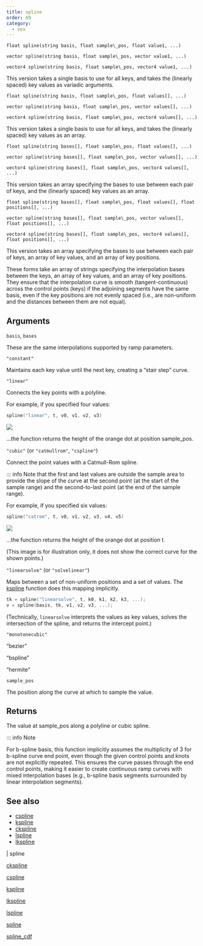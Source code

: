 ```yaml
---
title: spline
order: 69
category:
  - vex
---
```


`float spline(string basis, float sample\_pos, float value1, ...)`

`vector spline(string basis, float sample\_pos, vector value1, ...)`

`vector4 spline(string basis, float sample\_pos, vector4 value1, ...)`

This version takes a single basis to use for all keys, and takes the (linearly spaced) key values as variadic arguments.

`float spline(string basis, float sample\_pos, float values[], ...)`

`vector spline(string basis, float sample\_pos, vector values[], ...)`

`vector4 spline(string basis, float sample\_pos, vector4 values[], ...)`

This version takes a single basis to use for all keys, and takes the (linearly spaced) key values as an array.

`float spline(string bases[], float sample\_pos, float values[], ...)`

`vector spline(string bases[], float sample\_pos, vector values[], ...)`

`vector4 spline(string bases[], float sample\_pos, vector4 values[], ...)`

This version takes an array specifying the bases to use between each pair of keys, and the (linearly spaced) key values as an array.

`float spline(string bases[], float sample\_pos, float values[], float positions[], ...)`

`vector spline(string bases[], float sample\_pos, vector values[], float positions[], ...)`

`vector4 spline(string bases[], float sample\_pos, vector4 values[], float positions[], ...)`

This version takes an array specifying the bases to use between each pair of keys, an array of key values, and an array of key positions.

These forms take an array of strings specifying the interpolation
bases between the keys, an array of key values, and an array of key positions.
They ensure that the interpolation curve is smooth (tangent-continuous) across
the control points (keys) if the adjoining segments have the same basis, even if
the key positions are not evenly spaced (i.e., are non-uniform and the distances
between them are not equal).

## Arguments

`basis`, `bases`

These are the same interpolations supported by ramp parameters.

`"constant"`

Maintains each key value until the next key, creating a “stair step” curve.

`"linear"`

Connects the key points with a polyline.

For example, if you specified four values:

```c
spline("linear", t, v0, v1, v2, v3)

```

![](../../images/vex/spline_linear.svg)

…the function returns the height of the orange dot at position sample_pos.

`"cubic"` (or `"catmullrom"`, `"cspline"`)

Connect the point values with a Catmull-Rom spline.

::: info Note that the first and last values are outside the sample area to
provide the slope of the curve at the second point (at the start of the
sample range) and the second-to-last point (at the end of the sample
range).

For example, if you specified six values:

```c
spline("catrom", t, v0, v1, v2, v3, v4, v5)

```

![](../../images/vex/spline_catrom.svg)

…the function returns the height of the orange dot at position t.

(This image is for illustration only, it does not show the correct
curve for the shown points.)

`"linearsolve"` (or `"solvelinear"`)

Maps between a set of non-uniform positions and a set of values.
The [kspline](kspline.html "Returns an interpolated value along a curve defined by a basis and key/position pairs.") function does this mapping implicitly.

```c
tk = spline("linearsolve", t, k0, k1, k2, k3, ...);
v = spline(basis, tk, v1, v2, v3, ...);

```

(Technically, `linearsolve` interprets the values as key values, solves the
intersection of the spline, and returns the intercept point.)

`"monotonecubic"`

“bezier”

“bspline”

“hermite”

`sample_pos`

The position along the curve at which to sample the value.

## Returns

The value at sample_pos along a polyline or cubic spline.

::: info Note

For b-spline basis, this function implicitly assumes the multiplicity of 3
for b-spline curve end point, even though the given control points and
knots are not explicitly repeated. This ensures the curve passes through the
end control points, making it easier to create continuous ramp curves with
mixed interpolation bases (e.g., b-spline basis segments surrounded by
linear interpolation segments).



## See also

- [cspline](cspline.html)
- [kspline](kspline.html)
- [ckspline](ckspline.html)
- [lspline](lspline.html)
- [lkspline](lkspline.html)

|
spline

[ckspline](ckspline.html)

[cspline](cspline.html)

[kspline](kspline.html)

[lkspline](lkspline.html)

[lspline](lspline.html)

[spline](spline.html)

[spline_cdf](spline_cdf.html)
